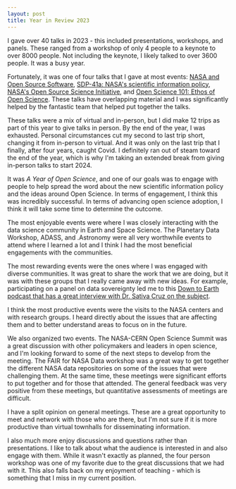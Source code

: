 ```yaml
---
layout: post
title: Year in Review 2023
---
```


I gave over 40 talks in 2023 - this included presentations, workshops, and panels.  These ranged from a workshop of only 4 people to a keynote to over 8000 people.  Not including the keynote, I likely talked to over 3600 people.  It was a busy year. 

Fortunately, it was one of four talks that I gave at most events:  [NASA and Open Source Software](https://archive.fosdem.org/2023/schedule/event/nasa/), [SDP-41a: NASA's scientific information policy](https://science.nasa.gov/researchers/open-science/science-information-policy), [NASA's Open Source Science Initiative](https://science.nasa.gov/researchers/open-science/), and [Open Science 101: Ethos of Open Science](https://nasa.github.io/Transform-to-Open-Science/).  These talks have overlapping material and I was significantly helped by the fantastic team that helped put together the talks.  

These talks were a mix of virtual and in-person, but I did make 12 trips as part of this year to give talks in person. By the end of the year, I was exhausted. Personal circumstances cut my second to last trip short, changing it from in-person to virtual.  And it was only on the last trip that I finally, after four years, caught Covid. I definitely ran out of steam toward the end of the year, which is why I'm taking an extended break from giving in-person talks to start 2024. 

It was *A Year of Open Science*, and one of our goals was to engage with people to help spread the word about the new scientific information policy and the ideas around Open Science.  In terms of engagement, I think this was incredibly successful.  In terms of advancing open science adoption, I think it will take some time to determine the outcome. 

The most enjoyable events were where I was closely interacting with the data science community in Earth and Space Science.  The Planetary Data Workshop, ADASS, and .Astronomy were all very worthwhile events to attend where I learned a lot and I think I had the most beneficial engagements with the communities.  

The most rewarding events were the ones where I was engaged with diverse communities. It was great to share the work that we are doing, but it was with these groups that I really came away with new ideas. For example, participating on a panel on data sovereignty led me to this [Down to Earth podcast that has a great interview with Dr. Sativa Cruz on the subject](https://podcasts.apple.com/us/podcast/down-to-earth-a-podcast-for-geoscientists-by-geoscientist/id1549020890?i=1000603874650).

I think the most productive events were the visits to the NASA centers and with research groups.  I heard directly about the issues that are affecting them and to better understand areas to focus on in the future. 

We also organized two events. The NASA-CERN Open Science Summit was a great discussion with other policymakers and leaders in open science, and I'm looking forward to some of the next steps to develop from the meeting.  The FAIR for NASA Data workshop was a great way to get together the different NASA data repositories on some of the issues that were challenging them.  At the same time, these meetings were significant efforts to put together and for those that attended.  The general feedback was very positive from these meetings, but quantitative assessments of meetings are difficult. 

I have a split opinion on general meetings. These are a great opportunity to meet and network with those who are there, but I'm not sure if it is more productive than virtual townhalls for disseminating information.  

I also much more enjoy discussions and questions rather than presentations. I like to talk about what the audience is interested in and also engage with them.  While it wasn't exactly as planned, the four person workshop was one of my favorite due to the great discussions that we had with it.  This also falls back on my enjoyment of teaching - which is something that I miss in my current position. 

